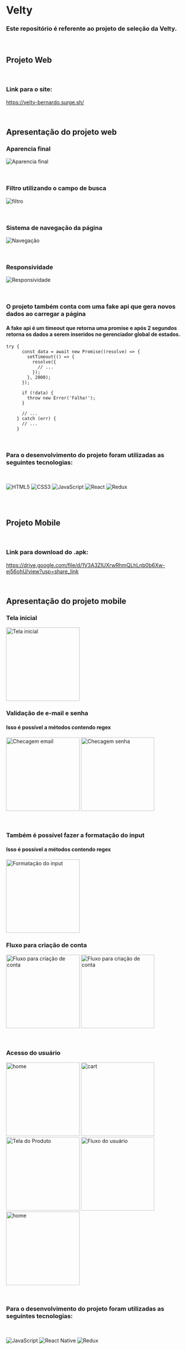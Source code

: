 # Velty

### Este repositório é referente ao projeto de seleção da Velty.

<br />

## Projeto Web

<br />

### Link para o site:

https://velty-bernardo.surge.sh/

<br />

## Apresentação do projeto web

### Aparencia final

![Aparencia final](/images/page.png "Aparencia final")

<br />

### Filtro utilizando o campo de busca

![filtro](/images/ezgif.com-gif-maker.gif "filtro")

<br />

### Sistema de navegação da página

![Navegação](/images/ezgif.com-gif-nav.gif "Navegação")

<br />

### Responsividade

![Responsividade](/images/ezgif.com-gif-responsive.gif "Responsividade")

<br />

### O projeto também conta com uma fake api que gera novos dados ao carregar a página

#### A fake api é um timeout que retorna uma promise e após 2 segundos retorna os dados a serem inseridos no gerenciador global de estados.

```
try {
      const data = await new Promise((resolve) => {
        setTimeout(() => {
          resolve({
            // ...
          });
        }, 2000);
      });

      if (!data) {
        throw new Error('Falha!');
      }

      // ...
    } catch (err) {
      // ...
    }
```

<br />

### Para o desenvolvimento do projeto foram utilizadas as seguintes tecnologias:

<br/>

![HTML5](https://img.shields.io/badge/html5-%23E34F26.svg?style=for-the-badge&logo=html5&logoColor=white)
![CSS3](https://img.shields.io/badge/css3-%231572B6.svg?style=for-the-badge&logo=css3&logoColor=white)
![JavaScript](https://img.shields.io/badge/javascript-%23323330.svg?style=for-the-badge&logo=javascript&logoColor=%23F7DF1E)
![React](https://img.shields.io/badge/react-%2320232a.svg?style=for-the-badge&logo=react&logoColor=%2361DAFB)
![Redux](https://img.shields.io/badge/redux-%23593d88.svg?style=for-the-badge&logo=redux&logoColor=white)

</br>

<br />

## Projeto Mobile

<br />

### Link para download do .apk:

https://drive.google.com/file/d/1V3A3ZIUXrwRhmQLhLnb0b6Xw-ej56ohU/view?usp=share_link

<br />

## Apresentação do projeto mobile

### Tela inicial

<img src="./images/landing.png" alt="Tela inicial" width="200"/>

<br />

### Validação de e-mail e senha

#### Isso é possível a métodos contendo regex

<img src="./images/emailcheck.gif" alt="Checagem email" width="200"/> <img src="./images/passwordcheck.gif" alt="Checagem senha" width="200"/>

<br />

### Também é possível fazer a formatação do input

#### Isso é possível a métodos contendo regex

<img src="./images/formater.gif" alt="Formatação do input" width="200"/>

<br />

### Fluxo para criação de conta

<img src="./images/criarconta.gif" alt="Fluxo para criação de conta" width="200"/> <img src="./images/faceid.png" alt="Fluxo para criação de conta" width="200"/>

<br />

### Acesso do usuário

<img src="./images/home.gif" alt="home" width="200"/> <img src="./images/cart.png" alt="cart" width="200"/> <img src="./images/product.gif" alt="Tela do Produto" width="200"/> <img src="./images/finish.gif" alt="Fluxo do usuário" width="200"/> <img src="./images/homepresenting.gif" alt="home" width="200"/>

<br />

### Para o desenvolvimento do projeto foram utilizadas as seguintes tecnologias:

<br/>

![JavaScript](https://img.shields.io/badge/javascript-%23323330.svg?style=for-the-badge&logo=javascript&logoColor=%23F7DF1E)
![React Native](https://img.shields.io/badge/react_native-%2320232a.svg?style=for-the-badge&logo=react&logoColor=%2361DAFB)
![Redux](https://img.shields.io/badge/redux-%23593d88.svg?style=for-the-badge&logo=redux&logoColor=white)
